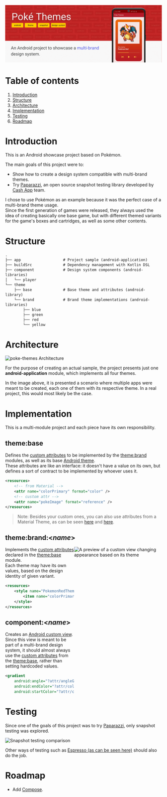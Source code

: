 <img src="screenshots/preview.gif"/>

# Table of contents
1. [Introduction](#introduction)
2. [Structure](#structure)
3. [Architecture](#architecture)
4. [Implementation](#implementation)
5. [Testing](#testing)
6. [Roadmap](#roadmap)

# Introduction
This is an Android showcase project based on Pokémon.

The main goals of this project were to:
- Show how to create a design system compatible with multi-brand themes.
- Try [Paparazzi](https://github.com/cashapp/paparazzi), an open source snapshot testing library developed by [Cash App](https://github.com/cashapp) team.

I chose to use Pokémon as an example because it was the perfect case of a multi-brand theme usage.</br>
Since the first generation of games were released, they always used the idea of creating basically one base game, but with different themed variants for the game's boxes and cartridges, as well as some other contents.

# Structure
```
.
├── app                   # Project sample (android-application)
├── buildSrc              # Dependency management with Kotlin DSL
├── component             # Design system components (android-libraries)
│   └── player
└── theme
    ├── base              # Base theme and attributes (android-library)
    └── brand             # Brand theme implementations (android-libraries)
        ├── blue
        ├── green
        ├── red
        └── yellow
```

# Architecture
![poke-themes Architecture](https://user-images.githubusercontent.com/35379633/152466454-28843616-3743-4874-9e6e-7f9d1844f28d.gif)

For the purpose of creating an actual sample, the project presents just one **android-application** module, which implements all four themes.

In the image above, it is presented a scenario where multiple apps were meant to be created, each one of them with its respective theme. In a real project, this would most likely be the case.

# Implementation
This is a multi-module project and each piece have its own responsibility.

## theme:base
Defines the [custom attributes](https://developer.android.com/training/custom-views/create-view#customattr) to be implemented by the [theme:brand](#themebrandname) modules, as well as its base [Android theme](https://developer.android.com/guide/topics/ui/look-and-feel/themes).</br>
These attributes are like an interface: it doesn't have a value on its own, but defines a sort of contract to be implemented by whoever uses it.

```xml
<resources>
    <!-- from Material -->
    <attr name="colorPrimary" format="color" />
    <!-- custom attr -->
    <attr name="pokeImage" format="reference" />
</resources>
```

> Note: Besides your custom ones, you can also use attributes from a Material Theme, as can be seen [here](https://material.io/develop/android/docs/getting-started) and [here](https://material.io/blog/android-material-theme-color).

## theme:brand:<_name_>
<img align="right" src="https://user-images.githubusercontent.com/35379633/152628892-6b548372-e428-4aa8-9eb5-4720db310305.gif" alt="A preview of a custom view changing appearance based on its theme" width="282" height="483" style="display: inline; float: right"/>

Implements the [custom attributes](https://developer.android.com/training/custom-views/create-view#customattr) declared in the [theme:base](#themebase) module.</br>
Each theme may have its own values, based on the design identity of given variant.

```xml
<resources>
    <style name="PokemonRedTheme" parent="PokemonBaseTheme">
        <item name="colorPrimary">#c62828</item>
    </style>
</resources>
```

## component:<_name_>
Creates an [Android custom view](https://developer.android.com/guide/topics/ui/custom-components). Since this view is meant to be part of a multi-brand design system, it should almost always use the [custom attributes](https://developer.android.com/training/custom-views/create-view#customattr) from the [theme:base](#themebase), rather than setting hardcoded values.

```xml
<gradient
    android:angle="?attr/angleGradient"
    android:endColor="?attr/colorPrimary"
    android:startColor="?attr/colorPrimaryVariant" />
```

# Testing
Since one of the goals of this project was to try [Paparazzi](https://github.com/cashapp/paparazzi), only snapshot testing was explored.

<img src="https://user-images.githubusercontent.com/35379633/152630899-937149dc-f49e-4aa8-90c4-82245be784fd.gif" alt="Snapshot testing comparison" width="150"/>

Other ways of testing such as [Espresso (as can be seen here)](https://developer.android.com/training/testing/instrumented-tests) should also do the job.

# Roadmap
- Add [Compose](https://developer.android.com/jetpack/compose).
